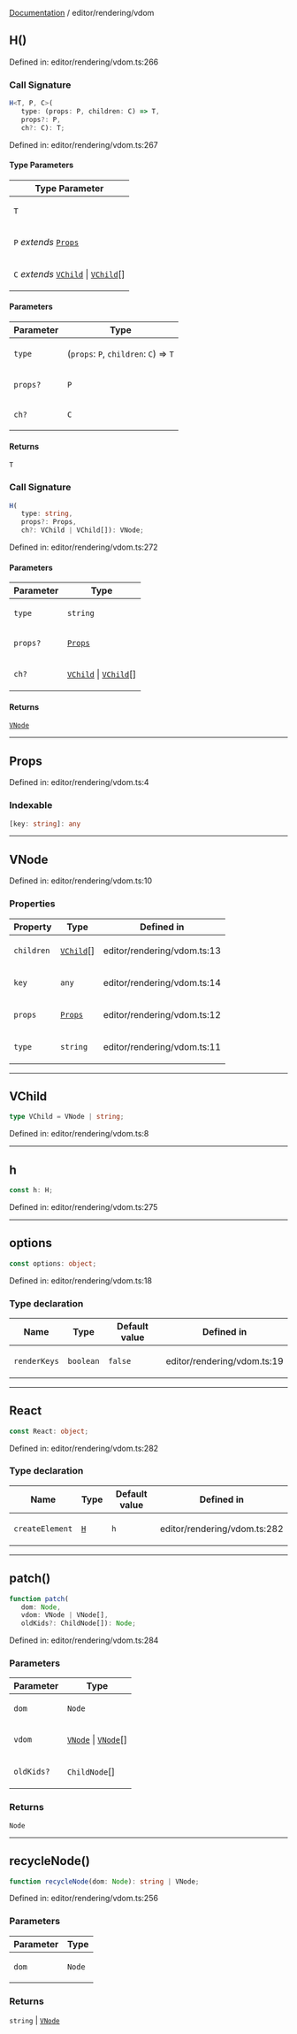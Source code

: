 [Documentation](../../modules.md) / editor/rendering/vdom

## H()

Defined in: editor/rendering/vdom.ts:266

### Call Signature

```ts
H<T, P, C>(
   type: (props: P, children: C) => T, 
   props?: P, 
   ch?: C): T;
```

Defined in: editor/rendering/vdom.ts:267

#### Type Parameters

<table>
<thead>
<tr>
<th>Type Parameter</th>
</tr>
</thead>
<tbody>
<tr>
<td>

`T`

</td>
</tr>
<tr>
<td>

`P` *extends* [`Props`](#props)

</td>
</tr>
<tr>
<td>

`C` *extends* [`VChild`](#vchild) \| [`VChild`](#vchild)[]

</td>
</tr>
</tbody>
</table>

#### Parameters

<table>
<thead>
<tr>
<th>Parameter</th>
<th>Type</th>
</tr>
</thead>
<tbody>
<tr>
<td>

`type`

</td>
<td>

(`props`: `P`, `children`: `C`) => `T`

</td>
</tr>
<tr>
<td>

`props?`

</td>
<td>

`P`

</td>
</tr>
<tr>
<td>

`ch?`

</td>
<td>

`C`

</td>
</tr>
</tbody>
</table>

#### Returns

`T`

### Call Signature

```ts
H(
   type: string, 
   props?: Props, 
   ch?: VChild | VChild[]): VNode;
```

Defined in: editor/rendering/vdom.ts:272

#### Parameters

<table>
<thead>
<tr>
<th>Parameter</th>
<th>Type</th>
</tr>
</thead>
<tbody>
<tr>
<td>

`type`

</td>
<td>

`string`

</td>
</tr>
<tr>
<td>

`props?`

</td>
<td>

[`Props`](#props)

</td>
</tr>
<tr>
<td>

`ch?`

</td>
<td>

[`VChild`](#vchild) \| [`VChild`](#vchild)[]

</td>
</tr>
</tbody>
</table>

#### Returns

[`VNode`](#vnode)

***

## Props

Defined in: editor/rendering/vdom.ts:4

### Indexable

```ts
[key: string]: any
```

***

## VNode

Defined in: editor/rendering/vdom.ts:10

### Properties

<table>
<thead>
<tr>
<th>Property</th>
<th>Type</th>
<th>Defined in</th>
</tr>
</thead>
<tbody>
<tr>
<td>

<a id="children"></a> `children`

</td>
<td>

[`VChild`](#vchild)[]

</td>
<td>

editor/rendering/vdom.ts:13

</td>
</tr>
<tr>
<td>

<a id="key"></a> `key`

</td>
<td>

`any`

</td>
<td>

editor/rendering/vdom.ts:14

</td>
</tr>
<tr>
<td>

<a id="props-1"></a> `props`

</td>
<td>

[`Props`](#props)

</td>
<td>

editor/rendering/vdom.ts:12

</td>
</tr>
<tr>
<td>

<a id="type"></a> `type`

</td>
<td>

`string`

</td>
<td>

editor/rendering/vdom.ts:11

</td>
</tr>
</tbody>
</table>

***

## VChild

```ts
type VChild = VNode | string;
```

Defined in: editor/rendering/vdom.ts:8

***

## h

```ts
const h: H;
```

Defined in: editor/rendering/vdom.ts:275

***

## options

```ts
const options: object;
```

Defined in: editor/rendering/vdom.ts:18

### Type declaration

<table>
<thead>
<tr>
<th>Name</th>
<th>Type</th>
<th>Default value</th>
<th>Defined in</th>
</tr>
</thead>
<tbody>
<tr>
<td>

<a id="renderkeys"></a> `renderKeys`

</td>
<td>

`boolean`

</td>
<td>

`false`

</td>
<td>

editor/rendering/vdom.ts:19

</td>
</tr>
</tbody>
</table>

***

## React

```ts
const React: object;
```

Defined in: editor/rendering/vdom.ts:282

### Type declaration

<table>
<thead>
<tr>
<th>Name</th>
<th>Type</th>
<th>Default value</th>
<th>Defined in</th>
</tr>
</thead>
<tbody>
<tr>
<td>

<a id="createelement"></a> `createElement`

</td>
<td>

[`H`](#h)

</td>
<td>

`h`

</td>
<td>

editor/rendering/vdom.ts:282

</td>
</tr>
</tbody>
</table>

***

## patch()

```ts
function patch(
   dom: Node, 
   vdom: VNode | VNode[], 
   oldKids?: ChildNode[]): Node;
```

Defined in: editor/rendering/vdom.ts:284

### Parameters

<table>
<thead>
<tr>
<th>Parameter</th>
<th>Type</th>
</tr>
</thead>
<tbody>
<tr>
<td>

`dom`

</td>
<td>

`Node`

</td>
</tr>
<tr>
<td>

`vdom`

</td>
<td>

[`VNode`](#vnode) \| [`VNode`](#vnode)[]

</td>
</tr>
<tr>
<td>

`oldKids?`

</td>
<td>

`ChildNode`[]

</td>
</tr>
</tbody>
</table>

### Returns

`Node`

***

## recycleNode()

```ts
function recycleNode(dom: Node): string | VNode;
```

Defined in: editor/rendering/vdom.ts:256

### Parameters

<table>
<thead>
<tr>
<th>Parameter</th>
<th>Type</th>
</tr>
</thead>
<tbody>
<tr>
<td>

`dom`

</td>
<td>

`Node`

</td>
</tr>
</tbody>
</table>

### Returns

`string` \| [`VNode`](#vnode)

